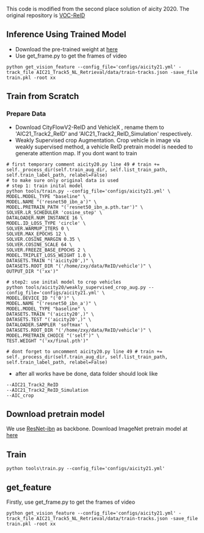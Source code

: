 This code is modified from the second place solution of aicity 2020. The original repository is [VOC-ReID](https://github.com/Xiangyu-CAS/AICity2020-VOC-ReID)
## Inference Using Trained Model
- Download the pre-trained weight at [here](https://drive.google.com/file/d/1CF87R4YQ-rK1aplkbaArEYGEFcpKLgm6/view?usp=sharing)
- Use get_frame.py to get the frames of video
```
python get_vision_feature --config_file='configs/aicity21.yml' -track_file AIC21_Track5_NL_Retrieval/data/train-tracks.json -save_file train.pkl -root xx
```
## Train from Scratch
### Prepare Data
- Download CityFlowV2-ReID and VehicleX
, rename them to 'AIC21_Track2_ReID' and 'AIC21_Track2_ReID_Simulation' respectively.
- Weakly Supervised crop Augmentation. Crop vehicle in image via weakly supervised method, 
a vehicle ReID pretrain model is needed to generate attention map. If you dont want to train

````
# first temporary comment aicity20.py line 49 # train += self._process_dir(self.train_aug_dir, self.list_train_path, self.train_label_path, relabel=False)
# to make sure only original data is used
# step 1: train inital model
python tools/train.py --config_file='configs/aicity21.yml' \
MODEL.MODEL_TYPE "baseline" \
MODEL.NAME "('resnet50_ibn_a')" \
MODEL.PRETRAIN_PATH "('resnet50_ibn_a.pth.tar')" \
SOLVER.LR_SCHEDULER 'cosine_step' \
DATALOADER.NUM_INSTANCE 16 \
MODEL.ID_LOSS_TYPE 'circle' \
SOLVER.WARMUP_ITERS 0 \
SOLVER.MAX_EPOCHS 12 \
SOLVER.COSINE_MARGIN 0.35 \
SOLVER.COSINE_SCALE 64 \
SOLVER.FREEZE_BASE_EPOCHS 2 \
MODEL.TRIPLET_LOSS_WEIGHT 1.0 \
DATASETS.TRAIN "('aicity20',)" \
DATASETS.ROOT_DIR "('/home/zxy/data/ReID/vehicle')" \
OUTPUT_DIR "('xx')"

# step2: use inital model to crop vehicles
python tools/aicity20/weakly_supervised_crop_aug.py --config_file='configs/aicity21.yml' \
MODEL.DEVICE_ID "('0')" \
MODEL.NAME "('resnet50_ibn_a')" \
MODEL.MODEL_TYPE "baseline" \
DATASETS.TRAIN "('aicity20',)" \
DATASETS.TEST "('aicity20',)" \
DATALOADER.SAMPLER 'softmax' \
DATASETS.ROOT_DIR "('/home/zxy/data/ReID/vehicle')" \
MODEL.PRETRAIN_CHOICE "('self')" \
TEST.WEIGHT "('xx/final.pth')"

# dont forget to uncomment aicity20.py line 49 # train += self._process_dir(self.train_aug_dir, self.list_train_path, self.train_label_path, relabel=False)

````
- after all works have be done, data folder should look like
````
--AIC21_Track2_ReID
--AIC21_Track2_ReID_Simulation
--AIC_crop
````

## Download pretrain model
We use [ResNet-ibn](https://github.com/XingangPan/IBN-Net) as backbone.
Download ImageNet pretrain model at [here](https://drive.google.com/drive/folders/1thS2B8UOSBi_cJX6zRy6YYRwz_nVFI_S) 


## Train
```
python tools\train.py --config_file='configs/aicity21.yml'
```
## get_feature
Firstly, use get_frame.py to get the frames of video
```
python get_vision_feature --config_file='configs/aicity21.yml' -track_file AIC21_Track5_NL_Retrieval/data/train-tracks.json -save_file train.pkl -root xx
```
